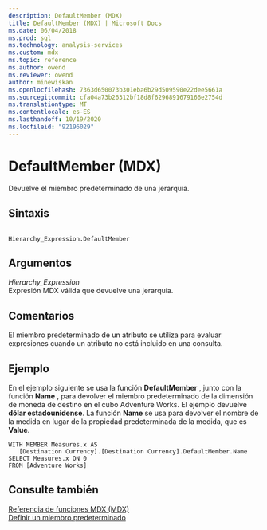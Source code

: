 ```yaml
---
description: DefaultMember (MDX)
title: DefaultMember (MDX) | Microsoft Docs
ms.date: 06/04/2018
ms.prod: sql
ms.technology: analysis-services
ms.custom: mdx
ms.topic: reference
ms.author: owend
ms.reviewer: owend
author: minewiskan
ms.openlocfilehash: 7363d650073b301eba6b29d509590e22dee5661a
ms.sourcegitcommit: cfa04a73b26312bf18d8f6296891679166e2754d
ms.translationtype: MT
ms.contentlocale: es-ES
ms.lasthandoff: 10/19/2020
ms.locfileid: "92196029"
---
```

# <a name="defaultmember-mdx"></a>DefaultMember (MDX)


  Devuelve el miembro predeterminado de una jerarquía.  
  
## <a name="syntax"></a>Sintaxis  
  
```  
  
Hierarchy_Expression.DefaultMember  
```  
  
## <a name="arguments"></a>Argumentos  
 *Hierarchy_Expression*  
 Expresión MDX válida que devuelve una jerarquía.  
  
## <a name="remarks"></a>Comentarios  
 El miembro predeterminado de un atributo se utiliza para evaluar expresiones cuando un atributo no está incluido en una consulta.  
  
## <a name="example"></a>Ejemplo  
 En el ejemplo siguiente se usa la función **DefaultMember** , junto con la función **Name** , para devolver el miembro predeterminado de la dimensión de moneda de destino en el cubo Adventure Works. El ejemplo devuelve **dólar estadounidense**. La función **Name** se usa para devolver el nombre de la medida en lugar de la propiedad predeterminada de la medida, que es **Value**.  
  
```  
WITH MEMBER Measures.x AS   
   [Destination Currency].[Destination Currency].DefaultMember.Name  
SELECT Measures.x ON 0  
FROM [Adventure Works]  
```  
  
## <a name="see-also"></a>Consulte también  
 [Referencia de funciones MDX &#40;MDX&#41;](../mdx/mdx-function-reference-mdx.md)   
 [Definir un miembro predeterminado](/analysis-services/multidimensional-models/attribute-properties-define-a-default-member)  
  
